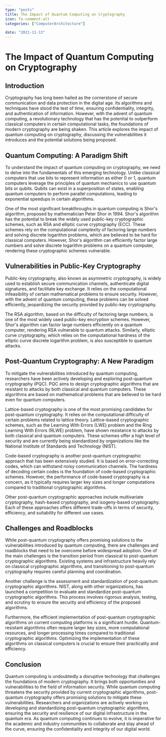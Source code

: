 ```yaml
---
type: "posts"
title: The Impact of Quantum Computing on Cryptography
icon: fa-comment-alt
categories: ["ComputerArchitecture"]

date: "2021-11-13"
---
```




# The Impact of Quantum Computing on Cryptography

## Introduction

Cryptography has long been hailed as the cornerstone of secure communication and data protection in the digital age. Its algorithms and techniques have stood the test of time, ensuring confidentiality, integrity, and authentication of information. However, with the advent of quantum computing, a revolutionary technology that has the potential to outperform classical computers in certain computational tasks, the foundations of modern cryptography are being shaken. This article explores the impact of quantum computing on cryptography, discussing the vulnerabilities it introduces and the potential solutions being proposed.

## Quantum Computing: A Paradigm Shift

To understand the impact of quantum computing on cryptography, we need to delve into the fundamentals of this emerging technology. Unlike classical computers that use bits to represent information as either 0 or 1, quantum computers leverage the principles of quantum mechanics to use quantum bits or qubits. Qubits can exist in a superposition of states, enabling quantum computers to perform parallel computations, leading to exponential speedups in certain algorithms.

One of the most significant breakthroughs in quantum computing is Shor's algorithm, proposed by mathematician Peter Shor in 1994. Shor's algorithm has the potential to break the widely used public-key cryptographic schemes, such as RSA and elliptic curve cryptography (ECC). These schemes rely on the computational complexity of factoring large numbers and solving discrete logarithm problems, which are believed to be hard for classical computers. However, Shor's algorithm can efficiently factor large numbers and solve discrete logarithm problems on a quantum computer, rendering these cryptographic schemes vulnerable.

## Vulnerabilities in Public-Key Cryptography

Public-key cryptography, also known as asymmetric cryptography, is widely used to establish secure communication channels, authenticate digital signatures, and facilitate key exchange. It relies on the computational infeasibility of certain mathematical problems to ensure security. However, with the advent of quantum computing, these problems can be solved efficiently, jeopardizing the security provided by public-key cryptography.

The RSA algorithm, based on the difficulty of factoring large numbers, is one of the most widely used public-key encryption schemes. However, Shor's algorithm can factor large numbers efficiently on a quantum computer, rendering RSA vulnerable to quantum attacks. Similarly, elliptic curve cryptography, which relies on the computational hardness of the elliptic curve discrete logarithm problem, is also susceptible to quantum attacks.

## Post-Quantum Cryptography: A New Paradigm

To mitigate the vulnerabilities introduced by quantum computing, researchers have been actively developing and exploring post-quantum cryptography (PQC). PQC aims to design cryptographic algorithms that are resistant to attacks by both classical and quantum computers. These algorithms are based on mathematical problems that are believed to be hard even for quantum computers.

Lattice-based cryptography is one of the most promising candidates for post-quantum cryptography. It relies on the computational difficulty of certain problems related to lattice theory. Lattice-based cryptographic schemes, such as the Learning With Errors (LWE) problem and the Ring Learning With Errors (RLWE) problem, have shown resistance to attacks by both classical and quantum computers. These schemes offer a high level of security and are currently being standardized by organizations like the National Institute of Standards and Technology (NIST).

Code-based cryptography is another post-quantum cryptographic approach that has been extensively studied. It is based on error-correcting codes, which can withstand noisy communication channels. The hardness of decoding certain codes is the foundation of code-based cryptographic schemes. However, the performance of code-based cryptography is a concern, as it typically requires larger key sizes and longer computations compared to traditional cryptographic algorithms.

Other post-quantum cryptographic approaches include multivariate cryptography, hash-based cryptography, and isogeny-based cryptography. Each of these approaches offers different trade-offs in terms of security, efficiency, and suitability for different use cases.

## Challenges and Roadblocks

While post-quantum cryptography offers promising solutions to the vulnerabilities introduced by quantum computing, there are challenges and roadblocks that need to be overcome before widespread adoption. One of the main challenges is the transition period from classical to post-quantum cryptographic algorithms. Existing systems and infrastructure heavily rely on classical cryptographic algorithms, and transitioning to post-quantum cryptography requires careful planning and coordination.

Another challenge is the assessment and standardization of post-quantum cryptographic algorithms. NIST, along with other organizations, has launched a competition to evaluate and standardize post-quantum cryptographic algorithms. This process involves rigorous analysis, testing, and scrutiny to ensure the security and efficiency of the proposed algorithms.

Furthermore, the efficient implementation of post-quantum cryptographic algorithms on current computing platforms is a significant hurdle. Quantum-resistant algorithms often require larger key sizes, more computational resources, and longer processing times compared to traditional cryptographic algorithms. Optimizing the implementation of these algorithms on classical computers is crucial to ensure their practicality and efficiency.

## Conclusion

Quantum computing is undoubtedly a disruptive technology that challenges the foundations of modern cryptography. It brings both opportunities and vulnerabilities to the field of information security. While quantum computing threatens the security provided by current cryptographic algorithms, post-quantum cryptography offers promising solutions to mitigate these vulnerabilities. Researchers and organizations are actively working on developing and standardizing post-quantum cryptographic algorithms, ensuring the security and resilience of our digital infrastructure in the quantum era. As quantum computing continues to evolve, it is imperative for the academic and industry communities to collaborate and stay ahead of the curve, ensuring the confidentiality and integrity of our digital world.